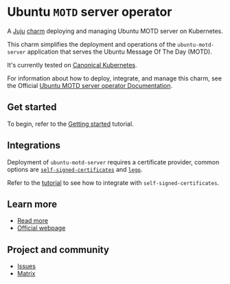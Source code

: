 # Ubuntu `MOTD` server operator

A [Juju](https://juju.is/) [charm](https://documentation.ubuntu.com/juju/3.6/reference/charm/) deploying and managing Ubuntu MOTD server on Kubernetes.

This charm simplifies the deployment and operations of the `ubuntu-motd-server` application that serves the Ubuntu Message Of The Day (MOTD).

It's currently tested on [Canonical Kubernetes](https://ubuntu.com/kubernetes).

For information about how to deploy, integrate, and manage this charm, see the Official [Ubuntu MOTD server operator Documentation](https://charmhub.io/ubuntu-motd-server).

## Get started

To begin, refer to the [Getting started](docs/tutorial/getting-start.md) tutorial.

## Integrations

Deployment of `ubuntu-motd-server` requires a certificate provider, common options are [`self-signed-certificates`](https://charmhub.io/self-signed-certificates) and [`lego`](https://charmhub.io/lego).

Refer to the [tutorial](docs/tutorial.md) to see how to integrate with `self-signed-certificates`.

## Learn more

* [Read more](https://charmhub.io/ubuntu-motd-server)
* [Official webpage](https://motd.ubuntu.com/)

## Project and community

* [Issues](https://github.com/canonical/ubuntu-motd-server-operator/issues)
* [Matrix](https://matrix.to/#/#charmhub-charmdev:ubuntu.com)
